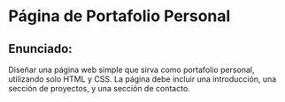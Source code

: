 # Página de Portafolio Personal
##  Enunciado:
Diseñar una página web simple que sirva como portafolio personal, utilizando solo HTML y CSS. La página debe incluir una introducción, una sección de proyectos, y una sección de contacto.